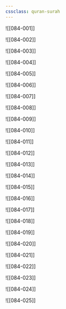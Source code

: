 ```yaml
---
cssclass: quran-surah
---
```


![[084-001]]

![[084-002]]

![[084-003]]

![[084-004]]

![[084-005]]

![[084-006]]

![[084-007]]

![[084-008]]

![[084-009]]

![[084-010]]

![[084-011]]

![[084-012]]

![[084-013]]

![[084-014]]

![[084-015]]

![[084-016]]

![[084-017]]

![[084-018]]

![[084-019]]

![[084-020]]

![[084-021]]

![[084-022]]

![[084-023]]

![[084-024]]

![[084-025]]


